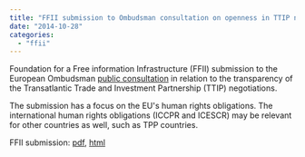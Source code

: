 ```yaml
---
title: "FFII submission to Ombudsman consultation on openness in TTIP negotiations"
date: "2014-10-28"
categories: 
  - "ffii"
---
```


Foundation for a Free information Infrastructure (FFII) submission to the European Ombudsman [public consultation](http://www.ombudsman.europa.eu/en/cases/correspondence.faces/en/56100/html.bookmark) in relation to the transparency of the Transatlantic Trade and Investment Partnership (TTIP) negotiations.

The submission has a focus on the EU's human rights obligations. The international human rights obligations (ICCPR and ICESCR) may be relevant for other countries as well, such as TPP countries.

FFII submission: [pdf](http://people.ffii.org/~ante/ttip/FFII-Ombudsman-TTIP-consultation.pdf), [html](http://people.ffii.org/~ante/ttip/FFII-Ombudsman-TTIP-consultation.html)
